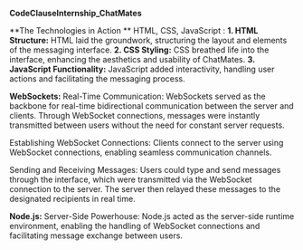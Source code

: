 **CodeClauseInternship_ChatMates**

**The Technologies in Action **
HTML, CSS, JavaScript :
**1. HTML Structure:** HTML laid the groundwork, structuring the layout and elements of the messaging interface.
**2. CSS Styling:** CSS breathed life into the interface, enhancing the aesthetics and usability of ChatMates.
**3. JavaScript Functionality:** JavaScript added interactivity, handling user actions and facilitating the messaging process.

**WebSockets:**
Real-Time Communication: WebSockets served as the backbone for real-time bidirectional communication between the server and clients. Through WebSocket connections, messages were instantly transmitted between users without the need for constant server requests.

Establishing WebSocket Connections: Clients connect to the server using WebSocket connections, enabling seamless communication channels.

Sending and Receiving Messages: Users could type and send messages through the interface, which were transmitted via the WebSocket connection to the server. The server then relayed these messages to the designated recipients in real time.

**Node.js:**
Server-Side Powerhouse: Node.js acted as the server-side runtime environment, enabling the handling of WebSocket connections and facilitating message exchange between users.
